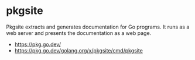 # pkgsite

Pkgsite extracts and generates documentation for Go programs. It runs as a web server and presents the documentation as a web page.

* https://pkg.go.dev/
* https://pkg.go.dev/golang.org/x/pkgsite/cmd/pkgsite
